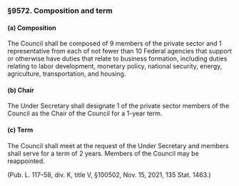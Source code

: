 ### §9572. Composition and term ###

#### (a) Composition ####

The Council shall be composed of 9 members of the private sector and 1 representative from each of not fewer than 10 Federal agencies that support or otherwise have duties that relate to business formation, including duties relating to labor development, monetary policy, national security, energy, agriculture, transportation, and housing.

#### (b) Chair ####

The Under Secretary shall designate 1 of the private sector members of the Council as the Chair of the Council for a 1-year term.

#### (c) Term ####

The Council shall meet at the request of the Under Secretary and members shall serve for a term of 2 years. Members of the Council may be reappointed.

(Pub. L. 117–58, div. K, title V, §100502, Nov. 15, 2021, 135 Stat. 1463.)